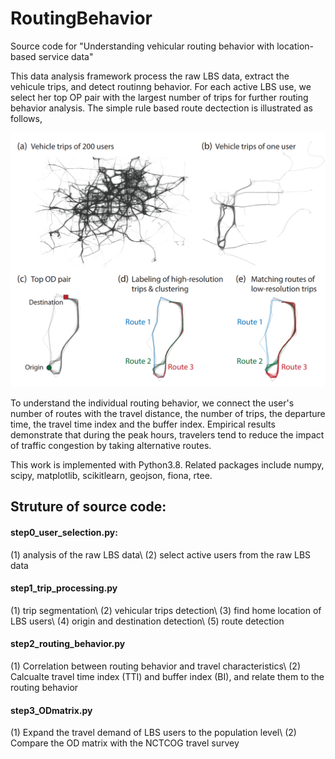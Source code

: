 # RoutingBehavior
Source code for "Understanding vehicular routing behavior with location-based service data"

This data analysis framework process the raw LBS data, extract the vehicule trips, and detect routinng behavior. For each active LBS use, we select her top OP pair with the largest number of trips for further routing behavior analysis. The simple rule based route dectection is illustrated as follows,

![alt text](./images/routesdetection.png?raw=true)

To understand the individual routing behavior, we connect the user's number of routes with the travel distance, the number of trips, the departure time, the travel time index and the buffer index. Empirical results demonstrate that during the peak hours, travelers tend to reduce the impact of traffic congestion by taking alternative routes.

This work is implemented with Python3.8. Related packages include numpy, scipy, matplotlib, scikitlearn, geojson, fiona, rtee.

## Struture of source code:

#### step0_user_selection.py: 
(1) analysis of the raw LBS data\\
(2) select active users from the raw LBS data
#### step1_trip_processing.py
(1) trip segmentation\\
(2) vehicular trips detection\\
(3) find home location of LBS users\\
(4) origin and destination detection\\
(5) route detection
#### step2_routing_behavior.py
(1) Correlation between routing behavior and travel characteristics\\
(2) Calcualte travel time index (TTI) and buffer index (BI), and relate them to the routing behavior
#### step3_ODmatrix.py
(1) Expand the travel demand of LBS users to the population level\\
(2) Compare the OD matrix with the NCTCOG travel survey

